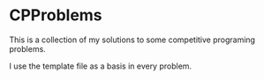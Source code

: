 # CPProblems

This is a collection of my solutions to some competitive programing problems.

I use the template file as a basis in every problem.
